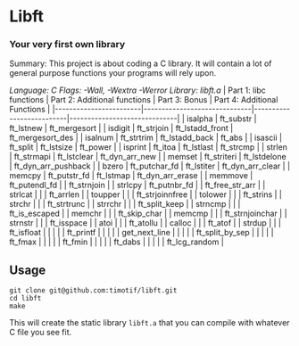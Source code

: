 # Libft
### Your very first own library
Summary: This project is about coding a C library. It will contain a lot of general purpose functions your programs will rely upon.

*Language: C
Flags: -Wall, -Wextra -Werror
Library: libft.a*
| Part 1: libc functions | Part 2: Additional functions | Part 3: Bonus            | Part 4: Additional Functions |
|------------------------|------------------------------|--------------------------|------------------------------|
| isalpha                | ft_substr                    | ft_lstnew                | ft_mergesort                 |
| isdigit                | ft_strjoin                   | ft_lstadd_front          | ft_mergesort_des             |
| isalnum                | ft_strtrim                   | ft_lstadd_back           | ft_abs                       |
| isascii                | ft_split                     | ft_lstsize               | ft_power                     |
| isprint                | ft_itoa                      | ft_lstlast               | ft_strcmp                    |
| strlen                 | ft_strmapi                   | ft_lstclear              | ft_dyn_arr_new               |
| memset                 | ft_striteri                  | ft_lstdelone             | ft_dyn_arr_pushback          |
| bzero                  | ft_putchar_fd                | ft_lstiter               | ft_dyn_arr_clear             |
| memcpy                 | ft_putstr_fd                 | ft_lstmap                | ft_dyn_arr_erase             |
| memmove                | ft_putendl_fd                |                          | ft_strnjoin                  |
| strlcpy                | ft_putnbr_fd                 |                          | ft_free_str_arr              |
| strlcat                |                              |                          | ft_arrlen                    |
| toupper                |                              |                          | ft_strjoinnfree              |
| tolower                |                              |                          | ft_strins                    |
| strchr                 |                              |                          | ft_strtrunc                  |
| strrchr                |                              |                          | ft_split_keep                |
| strncmp                |                              |                          | ft_is_escaped                |
| memchr                 |                              |                          | ft_skip_char                 |
| memcmp                 |                              |                          | ft_strnjoinchar              |
| strnstr                |                              |                          | ft_isspace                   |
| atoi                   |                              |                          | ft_atollu                    |
| calloc                 |                              |                          | ft_atof                      |
| strdup                 |                              |                          | ft_isfloat                   |
|                        |                              |                          | ft_printf                    |
|                        |                              |                          | get_next_line                |
|                        |                              |                          | ft_split_by_sep              |
|                        |                              |                          | ft_fmax                      |
|                        |                              |                          | ft_fmin                      |
|                        |                              |                          | ft_dabs                      |
|                        |                              |                          | ft_lcg_random                |

## Usage

    git clone git@github.com:timotif/libft.git
    cd libft
    make
This will create the static library `libft.a` that you can compile with whatever C file you see fit.
